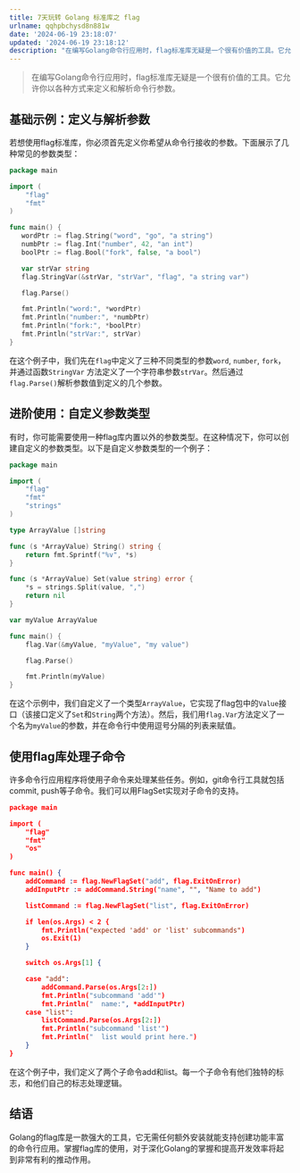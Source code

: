 ```yaml
---
title: 7天玩转 Golang 标准库之 flag
urlname: qqhpbchysd8n881w
date: '2024-06-19 23:18:07'
updated: '2024-06-19 23:18:12'
description: "在编写Golang命令行应用时，flag标准库无疑是一个很有价值的工具。它允许你以各种方式来定义和解析命令行参数。基础示例：定义与解析参数若想使用flag标准库，你必须首先定义你希望从命令行接收的参数。下面展示了几种常见的参数类型：package main  import ( \t\"flag\" ..."
---
```

> 在编写Golang命令行应用时，flag标准库无疑是一个很有价值的工具。它允许你以各种方式来定义和解析命令行参数。

## 基础示例：定义与解析参数
若想使用flag标准库，你必须首先定义你希望从命令行接收的参数。下面展示了几种常见的参数类型：

```go
package main

import (
	"flag"
	"fmt"
)

func main() {
   wordPtr := flag.String("word", "go", "a string")
   numbPtr := flag.Int("number", 42, "an int")
   boolPtr := flag.Bool("fork", false, "a bool")

   var strVar string
   flag.StringVar(&strVar, "strVar", "flag", "a string var")

   flag.Parse()

   fmt.Println("word:", *wordPtr)
   fmt.Println("number:", *numbPtr)
   fmt.Println("fork:", *boolPtr)
   fmt.Println("strVar:", strVar)
}
```

在这个例子中，我们先在`flag`中定义了三种不同类型的参数`word`, `number`, `fork`，并通过函数`StringVar` 方法定义了一个字符串参数`strVar`。然后通过 `flag.Parse()`解析参数值到定义的几个参数。
## 进阶使用：自定义参数类型
有时，你可能需要使用一种flag库内置以外的参数类型。在这种情况下，你可以创建自定义的参数类型。以下是自定义参数类型的一个例子：

```go
package main

import (
	"flag"
	"fmt"
	"strings"
)

type ArrayValue []string

func (s *ArrayValue) String() string {
	return fmt.Sprintf("%v", *s)
}

func (s *ArrayValue) Set(value string) error {
	*s = strings.Split(value, ",")
	return nil
}

var myValue ArrayValue

func main() {
	flag.Var(&myValue, "myValue", "my value")

	flag.Parse()

	fmt.Println(myValue)
}
```

在这个示例中，我们自定义了一个类型`ArrayValue`，它实现了flag包中的`Value`接口（该接口定义了`Set`和`String`两个方法）。然后，我们用`flag.Var`方法定义了一个名为`myValue`的参数，并在命令行中使用逗号分隔的列表来赋值。
## 使用flag库处理子命令
许多命令行应用程序将使用子命令来处理某些任务。例如，git命令行工具就包括commit, push等子命令。我们可以用FlagSet实现对子命令的支持。

```json
package main

import (
    "flag"
    "fmt"
    "os"
)

func main() {
    addCommand := flag.NewFlagSet("add", flag.ExitOnError)
    addInputPtr := addCommand.String("name", "", "Name to add")

    listCommand := flag.NewFlagSet("list", flag.ExitOnError)

    if len(os.Args) < 2 {
        fmt.Println("expected 'add' or 'list' subcommands")
        os.Exit(1)
    }

    switch os.Args[1] {

    case "add":
        addCommand.Parse(os.Args[2:])
        fmt.Println("subcommand 'add'")
        fmt.Println("  name:", *addInputPtr)
    case "list":
        listCommand.Parse(os.Args[2:])
        fmt.Println("subcommand 'list'")
        fmt.Println("  list would print here.")
    }
}
```
在这个例子中，我们定义了两个子命令add和list。每一个子命令有他们独特的标志，和他们自己的标志处理逻辑。
## 结语
Golang的flag库是一款强大的工具，它无需任何额外安装就能支持创建功能丰富的命令行应用。掌握flag库的使用，对于深化Golang的掌握和提高开发效率将起到非常有利的推动作用。
